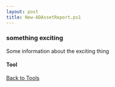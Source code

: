 ```yaml
---
layout: post
title: New-ADAssetReport.ps1
---
```


### something exciting

Some information about the exciting thing

#### Tool

<script src="https://gist-it.appspot.com/github.com/BanterBoy/scripts-blog/blob/master/PowerShell/tools/New-ADAssetReport.ps1"></script>

<a href="/menu/_pages/Tools.html">Back to Tools</a>
